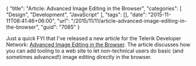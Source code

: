 {
	"title": "Article: Advanced Image Editing in the Browser",
	"categories": [
		"Design",
		"Development",
		"JavaScript"
	],
	"tags": [],
	"date": "2015-11-11T08:41:46+06:00",
	"url": "/2015/11/11/article-advanced-image-editing-in-the-browser",
	"guid": "7085"
}

Just a quick FYI that I've released a new article for the Telerik Developer Network: <a href="http://developer.telerik.com/featured/advanced-image-editing-in-the-browser/">Advanced Image Editing in the Browser</a>. The article discusses how you can add tooling to a web site to let non-technical users do basic (and sometimes advanced!) image editing directly in the browser.